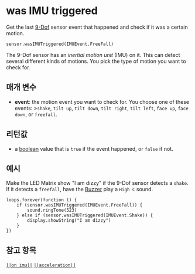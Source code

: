 # was IMU triggered

Get the last [9-Dof](https://www.seeedstudio.com/edu/grove-zero.html "Grove Zero 9-Dof") sensor event that happened and check if it was a certain motion.

```sig
sensor.wasIMUTriggered(IMUEvent.FreeFall)
```

The 9-Dof sensor has an *inertial motion unit* (IMU) on it. This can detect several different kinds of motions. You pick the type of motion you want to check for.

## 매개 변수

* **event**: the motion event you want to check for. You choose one of these events: >`shake`, `tilt up`, `tilt down`, `tilt right`, `tilt left`, `face up`, `face down`, or `freefall`.

## 리턴값

* a [boolean](/types/boolean) value that is `true` if the event happened, or `false` if not.

## 예시

Make the LED Matrix show "I am dizzy" if the 9-Dof sensor detects a `shake`. If it detects a `freefall`, have the [Buzzer](https://www.seeedstudio.com/edu/grove-zero.html "Grove Zero Buzzer") play a `High C` sound.

```blocks
loops.forever(function () {
    if (sensor.wasIMUTriggered(IMUEvent.FreeFall)) {
        sound.ringTone(523)
    } else if (sensor.wasIMUTriggered(IMUEvent.Shake)) {
        display.showString("I am dizzy")
    }
})
```

## 참고 항목

[`||on imu||`](/reference/sensor/on-imu) [`||acceleration||`](/reference/sensor/acceleration)